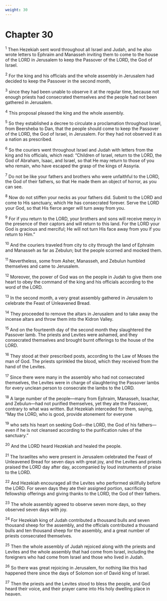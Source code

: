 ```yaml
---
weight: 30
---
```


# Chapter 30

<sup>1</sup> Then Hezekiah sent word throughout all Israel and Judah, and he also wrote letters to Ephraim and Manasseh inviting them to come to the house of the LORD in Jerusalem to keep the Passover of the LORD, the God of Israel. 

<sup>2</sup> For the king and his officials and the whole assembly in Jerusalem had decided to keep the Passover in the second month, 

<sup>3</sup> since they had been unable to observe it at the regular time, because not enough priests had consecrated themselves and the people had not been gathered in Jerusalem. 

<sup>4</sup> This proposal pleased the king and the whole assembly. 

<sup>5</sup> So they established a decree to circulate a proclamation throughout Israel, from Beersheba to Dan, that the people should come to keep the Passover of the LORD, the God of Israel, in Jerusalem. For they had not observed it as a nation as prescribed. 

<sup>6</sup> So the couriers went throughout Israel and Judah with letters from the king and his officials, which read: “Children of Israel, return to the LORD, the God of Abraham, Isaac, and Israel, so that He may return to those of you who remain, who have escaped the grasp of the kings of Assyria. 

<sup>7</sup> Do not be like your fathers and brothers who were unfaithful to the LORD, the God of their fathers, so that He made them an object of horror, as you can see. 

<sup>8</sup> Now do not stiffen your necks as your fathers did. Submit to the LORD and come to His sanctuary, which He has consecrated forever. Serve the LORD your God, so that His fierce anger will turn away from you. 

<sup>9</sup> For if you return to the LORD, your brothers and sons will receive mercy in the presence of their captors and will return to this land. For the LORD your God is gracious and merciful; He will not turn His face away from you if you return to Him.” 

<sup>10</sup> And the couriers traveled from city to city through the land of Ephraim and Manasseh as far as Zebulun; but the people scorned and mocked them. 

<sup>11</sup> Nevertheless, some from Asher, Manasseh, and Zebulun humbled themselves and came to Jerusalem. 

<sup>12</sup> Moreover, the power of God was on the people in Judah to give them one heart to obey the command of the king and his officials according to the word of the LORD. 

<sup>13</sup> In the second month, a very great assembly gathered in Jerusalem to celebrate the Feast of Unleavened Bread. 

<sup>14</sup> They proceeded to remove the altars in Jerusalem and to take away the incense altars and throw them into the Kidron Valley. 

<sup>15</sup> And on the fourteenth day of the second month they slaughtered the Passover lamb. The priests and Levites were ashamed, and they consecrated themselves and brought burnt offerings to the house of the LORD. 

<sup>16</sup> They stood at their prescribed posts, according to the Law of Moses the man of God. The priests sprinkled the blood, which they received from the hand of the Levites. 

<sup>17</sup> Since there were many in the assembly who had not consecrated themselves, the Levites were in charge of slaughtering the Passover lambs for every unclean person to consecrate the lambs to the LORD. 

<sup>18</sup> A large number of the people—many from Ephraim, Manasseh, Issachar, and Zebulun—had not purified themselves, yet they ate the Passover, contrary to what was written. But Hezekiah interceded for them, saying, “May the LORD, who is good, provide atonement for everyone 

<sup>19</sup> who sets his heart on seeking God—the LORD, the God of his fathers—even if he is not cleansed according to the purification rules of the sanctuary.” 

<sup>20</sup> And the LORD heard Hezekiah and healed the people. 

<sup>21</sup> The Israelites who were present in Jerusalem celebrated the Feast of Unleavened Bread for seven days with great joy, and the Levites and priests praised the LORD day after day, accompanied by loud instruments of praise to the LORD. 

<sup>22</sup> And Hezekiah encouraged all the Levites who performed skillfully before the LORD. For seven days they ate their assigned portion, sacrificing fellowship offerings and giving thanks to the LORD, the God of their fathers. 

<sup>23</sup> The whole assembly agreed to observe seven more days, so they observed seven days with joy. 

<sup>24</sup> For Hezekiah king of Judah contributed a thousand bulls and seven thousand sheep for the assembly, and the officials contributed a thousand bulls and ten thousand sheep for the assembly, and a great number of priests consecrated themselves. 

<sup>25</sup> Then the whole assembly of Judah rejoiced along with the priests and Levites and the whole assembly that had come from Israel, including the foreigners who had come from Israel and those who lived in Judah. 

<sup>26</sup> So there was great rejoicing in Jerusalem, for nothing like this had happened there since the days of Solomon son of David king of Israel. 

<sup>27</sup> Then the priests and the Levites stood to bless the people, and God heard their voice, and their prayer came into His holy dwelling place in heaven. 


